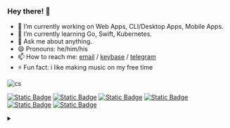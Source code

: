 <!--
**reiyuchan/reiyuchan** is a ✨ _special_ ✨ repository because its `README.md` (this file) appears on your GitHub profile.

Here are some ideas to get you started:

- 🔭 I’m currently working on ...
- 🌱 I’m currently learning ...
- 👯 I’m looking to collaborate on ...
- 🤔 I’m looking for help with ...
- 💬 Ask me about ...
- 📫 How to reach me: ...
- 😄 Pronouns: ...
- ⚡ Fun fact: ...
  -->

### Hey there! 👋

- 🔭 I’m currently working on Web Apps, CLI/Desktop Apps, Mobile Apps.
- 🌱 I’m currently learning Go, Swift, Kubernetes.
- 💬 Ask me about anything.
- 😄 Pronouns: he/him/his
- 📫 How to reach me: [email](mailto:iwakura.rei.tk@gmail.com) / [keybase](https://keybase.io/reiyuchan) / [telegram](https://t.me/reiyuchann)
- ⚡ Fun fact: i like making music on my free time

![cs](https://c.tenor.com/AlUkiGkR2j8AAAAC/new-game-ahagon-umiko-programming.gif)

[![Static Badge](https://img.shields.io/badge/OS-ArchLinux-blue?style=flat-square&logo=archlinux)](https://archlinux.org)
[![Static Badge](https://img.shields.io/badge/OS-Windows11-blue?style=flat-square&logo=microsoft)](https://www.microsoft.com/software-download/windows11)
[![Static Badge](https://img.shields.io/badge/IDE-VSCode-blue?style=flat-square&logo=visualstudiocode)](https://code.visualstudio.com)
[![Static Badge](https://img.shields.io/badge/IDE-Vim-darkgreen?style=flat-square&logo=vim)](https://www.vim.org)
[![Static Badge](https://img.shields.io/badge/IDE-IDEA-purple?style=flat-square&logo=intellijidea)](https://www.jetbrains.com/idea)
[![Static Badge](https://img.shields.io/badge/DE-KDE-blue?style=flat-square&logo=KDE)](https://kde.org)

<details>
<summary>
</summary>
<table>
<tr>
  <td colspan="2">
    <a href="https://github.com/vn7n24fzkq/github-profile-summary-cards">
    <img src="https://github-profile-summary-cards.vercel.app/api/cards/profile-details?username=reiyuchan&theme=tokyonight" />
    </a>
  </td>
</tr>
<tr>
  <td>
    <a href="https://github.com/vn7n24fzkq/github-profile-summary-cards"> 
    <img src="https://github-profile-summary-cards.vercel.app/api/cards/stats?username=reiyuchan&theme=tokyonight" />
    </a>
  </td>
  <td>
    <a href="https://github.com/vn7n24fzkq/github-profile-summary-cards"> 
    <img src="https://github-profile-summary-cards.vercel.app/api/cards/repos-per-language?username=reiyuchan&theme=tokyonight" />
    </a>
  </td>
</tr>
  </table>
</details>
